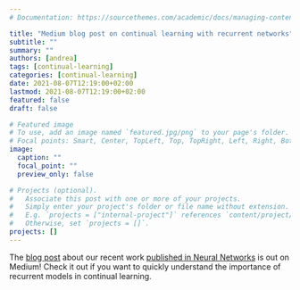 ```yaml
---
# Documentation: https://sourcethemes.com/academic/docs/managing-content/

title: "Medium blog post on continual learning with recurrent networks"
subtitle: ""
summary: ""
authors: [andrea]
tags: [continual-learning]
categories: [continual-learning]
date: 2021-08-07T12:19:00+02:00
lastmod: 2021-08-07T12:19:00+02:00
featured: false
draft: false

# Featured image
# To use, add an image named `featured.jpg/png` to your page's folder.
# Focal points: Smart, Center, TopLeft, Top, TopRight, Left, Right, BottomLeft, Bottom, BottomRight.
image:
  caption: ""
  focal_point: ""
  preview_only: false

# Projects (optional).
#   Associate this post with one or more of your projects.
#   Simply enter your project's folder or file name without extension.
#   E.g. `projects = ["internal-project"]` references `content/project/deep-learning/index.md`.
#   Otherwise, set `projects = []`.
projects: []
---
```

The [blog post](https://medium.com/continual-ai/continual-learning-with-recurrent-neural-networks-ce631c913b0) about our recent work [published in Neural Networks](https://andreacossu.github.io/publication/cossu-2021-b/) is out on Medium! 
Check it out if you want to quickly understand the importance of recurrent models in continual learning.